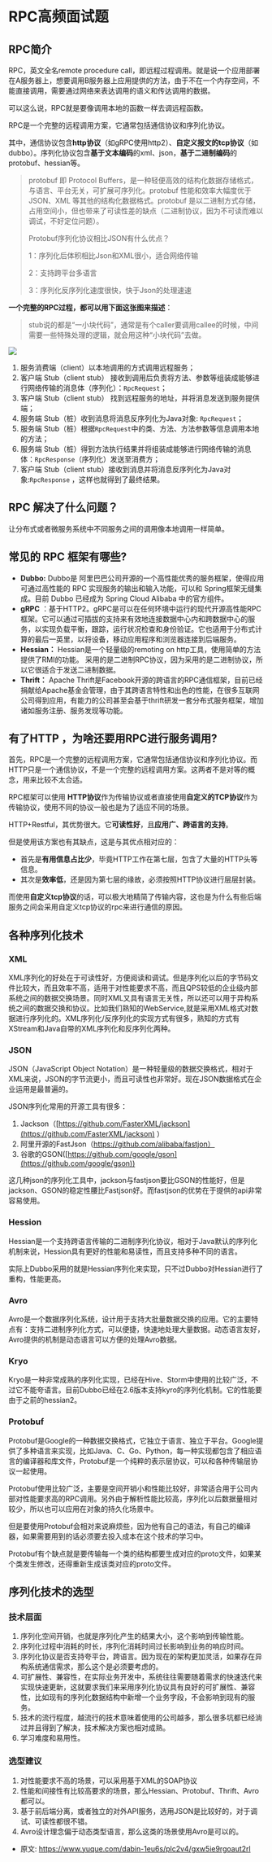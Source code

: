 # RPC高频面试题
<!--page header-->

<a name="08fa9386"></a>
## RPC简介

RPC，英文全名remote procedure call，即远程过程调用。就是说一个应用部署在A服务器上，想要调用B服务器上应用提供的方法，由于不在一个内存空间，不能直接调用，需要通过网络来表达调用的语义和传达调用的数据。

可以这么说，RPC就是要像调用本地的函数一样去调远程函数。

RPC是一个完整的远程调用方案，它通常包括通信协议和序列化协议。

其中，通信协议包含**http协议**（如gRPC使用http2）、**自定义报文的tcp协议**（如dubbo）。序列化协议包含**基于文本编码**的xml、json，**基于二进制编码**的protobuf、hessian等。

> protobuf 即 Protocol Buffers，是一种轻便高效的结构化数据存储格式，与语言、平台无关，可扩展可序列化。protobuf 性能和效率大幅度优于 JSON、XML 等其他的结构化数据格式。protobuf 是以二进制方式存储，占用空间小，但也带来了可读性差的缺点（二进制协议，因为不可读而难以调试，不好定位问题）。
>  
> Protobuf序列化协议相比JSON有什么优点？
>  
> 1：序列化后体积相比Json和XML很小，适合网络传输
>  
> 2：支持跨平台多语言
>  
> 3：序列化反序列化速度很快，快于Json的处理速速


**一个完整的RPC过程，都可以用下面这张图来描述**：

> stub说的都是“一小块代码”，通常是有个caller要调用callee的时候，中间需要一些特殊处理的逻辑，就会用这种“小块代码”去做。


![](./img/XGxMiFS5_SjmEL3k/20220508160414-748690.png)

1. 服务消费端（client）以本地调用的方式调用远程服务；
2. 客户端 Stub（client stub） 接收到调用后负责将方法、参数等组装成能够进行网络传输的消息体（序列化）：`RpcRequest`；
3. 客户端 Stub（client stub） 找到远程服务的地址，并将消息发送到服务提供端；
4. 服务端 Stub（桩）收到消息将消息反序列化为Java对象: `RpcRequest`；
5. 服务端 Stub（桩）根据`RpcRequest`中的类、方法、方法参数等信息调用本地的方法；
6. 服务端 Stub（桩）得到方法执行结果并将组装成能够进行网络传输的消息体：`RpcResponse`（序列化）发送至消费方；
7. 客户端 Stub（client stub）接收到消息并将消息反序列化为Java对象:`RpcResponse` ，这样也就得到了最终结果。

<a name="b7779552"></a>
## RPC 解决了什么问题？

让分布式或者微服务系统中不同服务之间的调用像本地调用一样简单。

<a name="a7364daf"></a>
## 常见的 RPC 框架有哪些?

- **Dubbo:** Dubbo是 阿里巴巴公司开源的一个高性能优秀的服务框架，使得应用可通过高性能的 RPC 实现服务的输出和输入功能，可以和 Spring框架无缝集成。目前 Dubbo 已经成为 Spring Cloud Alibaba 中的官方组件。
- **gRPC** ：基于HTTP2。gRPC是可以在任何环境中运行的现代开源高性能RPC框架。它可以通过可插拔的支持来有效地连接数据中心内和跨数据中心的服务，以实现负载平衡，跟踪，运行状况检查和身份验证。它也适用于分布式计算的最后一英里，以将设备，移动应用程序和浏览器连接到后端服务。
- **Hessian：** Hessian是一个轻量级的remoting on http工具，使用简单的方法提供了RMI的功能。 采用的是二进制RPC协议，因为采用的是二进制协议，所以它很适合于发送二进制数据。
- **Thrift：** Apache Thrift是Facebook开源的跨语言的RPC通信框架，目前已经捐献给Apache基金会管理，由于其跨语言特性和出色的性能，在很多互联网公司得到应用，有能力的公司甚至会基于thrift研发一套分布式服务框架，增加诸如服务注册、服务发现等功能。

<a name="869c00b4"></a>
## 有了HTTP ，为啥还要用RPC进行服务调用?

首先，RPC是一个完整的远程调用方案，它通常包括通信协议和序列化协议。而HTTP只是一个通信协议，不是一个完整的远程调用方案。这两者不是对等的概念，用来比较不太合适。

RPC框架可以使用 **HTTP协议**作为传输协议或者直接使用**自定义的TCP协议**作为传输协议，使用不同的协议一般也是为了适应不同的场景。

HTTP+Restful，其优势很大。它**可读性好**，且**应用广、跨语言的支持**。

但是使用该方案也有其缺点，这是与其优点相对应的：

- 首先是**有用信息占比少**，毕竟HTTP工作在第七层，包含了大量的HTTP头等信息。
- 其次是**效率低**，还是因为第七层的缘故，必须按照HTTP协议进行层层封装。

而使用**自定义tcp协议**的话，可以极大地精简了传输内容，这也是为什么有些后端服务之间会采用自定义tcp协议的rpc来进行通信的原因。

<a name="d7b2a4b8"></a>
## 各种序列化技术

<a name="XML"></a>
### XML

XML序列化的好处在于可读性好，方便阅读和调试。但是序列化以后的字节码文件比较大，而且效率不高，适用于对性能要求不高，而且QPS较低的企业级内部系统之间的数据交换场景。同时XML又具有语言无关性，所以还可以用于异构系统之间的数据交换和协议。比如我们熟知的WebService,就是采用XML格式对数据进行序列化的。XML序列化/反序列化的实现方式有很多，熟知的方式有XStream和Java自带的XML序列化和反序列化两种。

<a name="JSON"></a>
### JSON

JSON（JavaScript Object Notation）是一种轻量级的数据交换格式，相对于XML来说，JSON的字节流更小，而且可读性也非常好。现在JSON数据格式在企业运用是最普遍的。

JSON序列化常用的开源工具有很多：

1. Jackson（[https://github.com/FasterXML/jackson](https://github.com/FasterXML/jackson) ）
2. 阿里开源的FastJson（https://github.com/alibaba/fastjon）
3. 谷歌的GSON([https://github.com/google/gson](https://github.com/google/gson))

这几种json的序列化工具中，jackson与fastjson要比GSON的性能好，但是jackson、GSON的稳定性腰比Fastjson好。而fastjson的优势在于提供的api非常容易使用。

<a name="Hession"></a>
### Hession

Hessian是一个支持跨语言传输的二进制序列化协议，相对于Java默认的序列化机制来说，Hession具有更好的性能和易读性，而且支持多种不同的语言。

实际上Dubbo采用的就是Hessian序列化来实现，只不过Dubbo对Hessian进行了重构，性能更高。

<a name="Avro"></a>
### Avro

Avro是一个数据序列化系统，设计用于支持大批量数据交换的应用。它的主要特点有：支持二进制序列化方式，可以便捷，快速地处理大量数据。动态语言友好，Avro提供的机制是动态语言可以方便的处理Avro数据。

<a name="Kryo"></a>
### Kryo

Kryo是一种非常成熟的序列化实现，已经在Hive、Storm中使用的比较广泛，不过它不能夸语言。目前Dubbo已经在2.6版本支持kyro的序列化机制。它的性能要由于之前的hessian2。

<a name="Protobuf"></a>
### Protobuf

Protobuf是Google的一种数据交换格式，它独立于语言、独立于平台。Google提供了多种语言来实现，比如Java、C、Go、Python，每一种实现都包含了相应语言的编译器和库文件，Protobuf是一个纯粹的表示层协议，可以和各种传输层协议一起使用。

Protobuf使用比较广泛，主要是空间开销小和性能比较好，非常适合用于公司内部对性能要求高的RPC调用。另外由于解析性能比较高，序列化以后数据量相对较少，所以也可以应用在对象的持久化场景中。

但是要使用Protobuf会相对来说麻烦些，因为他有自己的语法，有自己的编译器，如果需要用到的话必须要去投入成本在这个技术的学习中。

Protobuf有个缺点就是要传输每一个类的结构都要生成对应的proto文件，如果某个类发生修改，还得重新生成该类对应的proto文件。

<a name="20a37218"></a>
## 序列化技术的选型

<a name="79dd51f4"></a>
### 技术层面

1. 序列化空间开销，也就是序列化产生的结果大小，这个影响到传输性能。
2. 序列化过程中消耗的时长，序列化消耗时间过长影响到业务的响应时间。
3. 序列化协议是否支持夸平台，跨语言。因为现在的架构更加灵活，如果存在异构系统通信需求，那么这个是必须要考虑的。
4. 可扩展性、兼容性，在实际业务开发中，系统往往需要随着需求的快速迭代来实现快速更新，这就要求我们来采用序列化协议具有良好的可扩展性、兼容性，比如现有的序列化数据结构中新增一个业务字段，不会影响到现有的服务。
5. 技术的流行程度，越流行的技术意味着使用的公司越多，那么很多坑都已经淌过并且得到了解决，技术解决方案也相对成熟。
6. 学习难度和易用性。

<a name="fbddbcb2"></a>
### 选型建议

1. 对性能要求不高的场景，可以采用基于XML的SOAP协议
2. 性能和间接性有比较高要求的场景，那么Hessian、Protobuf、Thrift、Avro都可以。
3. 基于前后端分离，或者独立的对外API服务，选用JSON是比较好的，对于调试、可读性都很不错。
4. Avro设计理念偏于动态类型语言，那么这类的场景使用Avro是可以的。


<!--page footer-->
- 原文: <https://www.yuque.com/dabin-1eu6s/plc2v4/gxw5ie9rgoaut2rl>